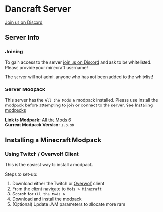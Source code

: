 # Dancraft Server

[Join us on Discord](https://discord.gg/y2x9Fxqv5X)

## Server Info

### Joining 
To gain access to the server [join us on Discord](https://discord.gg/y2x9Fxqv5X) and ask to be whitelisted. Please provide your minecraft username!  

The server will not admit anyone who has not been added to the whitelist!

### Server Modpack
This server has the `All the Mods 6` modpack installed. Please use install the modpack before attempting to join or connect to the server. See [Installing modpacks](#installing-a-minecraft-modpack)

**Link to Modpack:** [All the Mods 6](https://www.curseforge.com/minecraft/modpacks/all-the-mods-6)  
**Current Modpack Version:** `1.3.9b`

## Installing a Minecraft Modpack

### Using Twitch / Overwolf Client

This is the easiest way to install a modpack. 

Steps to set-up:
1. Download either the Twitch or [Overwolf](https://download.overwolf.com/install/Download?Channel=web_dl_btn2) client
2. From the client navigate to `Mods > Minecraft` 
3. Search for `All the Mods 6` 
4. Download and install the modpack
5. (Optional) Update JVM parameters to allocate more ram

